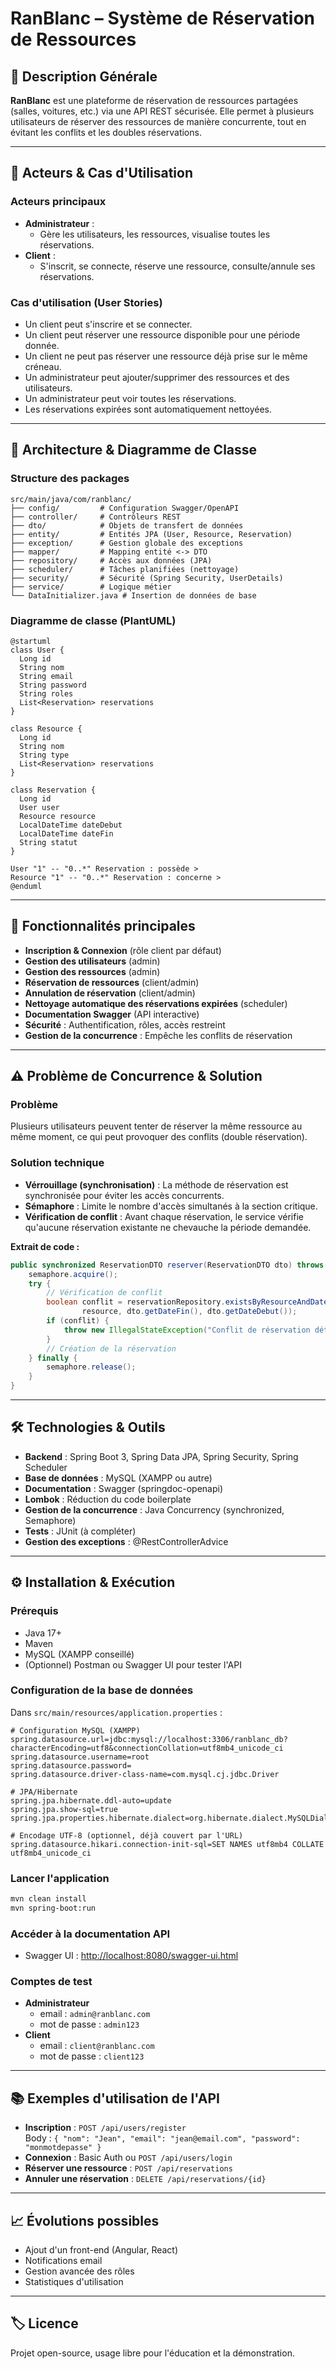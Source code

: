 # RanBlanc – Système de Réservation de Ressources

## 📝 Description Générale

**RanBlanc** est une plateforme de réservation de ressources partagées (salles, voitures, etc.) via une API REST sécurisée. Elle permet à plusieurs utilisateurs de réserver des ressources de manière concurrente, tout en évitant les conflits et les doubles réservations.

---

## 👥 Acteurs & Cas d'Utilisation

### Acteurs principaux
- **Administrateur** :
    - Gère les utilisateurs, les ressources, visualise toutes les réservations.
- **Client** :
    - S'inscrit, se connecte, réserve une ressource, consulte/annule ses réservations.

### Cas d'utilisation (User Stories)
- Un client peut s'inscrire et se connecter.
- Un client peut réserver une ressource disponible pour une période donnée.
- Un client ne peut pas réserver une ressource déjà prise sur le même créneau.
- Un administrateur peut ajouter/supprimer des ressources et des utilisateurs.
- Un administrateur peut voir toutes les réservations.
- Les réservations expirées sont automatiquement nettoyées.

---

## 🧱 Architecture & Diagramme de Classe

### Structure des packages

```
src/main/java/com/ranblanc/
├── config/         # Configuration Swagger/OpenAPI
├── controller/     # Contrôleurs REST
├── dto/            # Objets de transfert de données
├── entity/         # Entités JPA (User, Resource, Reservation)
├── exception/      # Gestion globale des exceptions
├── mapper/         # Mapping entité <-> DTO
├── repository/     # Accès aux données (JPA)
├── scheduler/      # Tâches planifiées (nettoyage)
├── security/       # Sécurité (Spring Security, UserDetails)
├── service/        # Logique métier
└── DataInitializer.java # Insertion de données de base
```

### Diagramme de classe (PlantUML)

```plantuml
@startuml
class User {
  Long id
  String nom
  String email
  String password
  String roles
  List<Reservation> reservations
}

class Resource {
  Long id
  String nom
  String type
  List<Reservation> reservations
}

class Reservation {
  Long id
  User user
  Resource resource
  LocalDateTime dateDebut
  LocalDateTime dateFin
  String statut
}

User "1" -- "0..*" Reservation : possède >
Resource "1" -- "0..*" Reservation : concerne >
@enduml
```

---

## 🚀 Fonctionnalités principales

- **Inscription & Connexion** (rôle client par défaut)
- **Gestion des utilisateurs** (admin)
- **Gestion des ressources** (admin)
- **Réservation de ressources** (client/admin)
- **Annulation de réservation** (client/admin)
- **Nettoyage automatique des réservations expirées** (scheduler)
- **Documentation Swagger** (API interactive)
- **Sécurité** : Authentification, rôles, accès restreint
- **Gestion de la concurrence** : Empêche les conflits de réservation

---

## ⚠️ Problème de Concurrence & Solution

### Problème
Plusieurs utilisateurs peuvent tenter de réserver la même ressource au même moment, ce qui peut provoquer des conflits (double réservation).

### Solution technique
- **Vérrouillage (synchronisation)** : La méthode de réservation est synchronisée pour éviter les accès concurrents.
- **Sémaphore** : Limite le nombre d'accès simultanés à la section critique.
- **Vérification de conflit** : Avant chaque réservation, le service vérifie qu'aucune réservation existante ne chevauche la période demandée.

**Extrait de code :**
```java
public synchronized ReservationDTO reserver(ReservationDTO dto) throws Exception {
    semaphore.acquire();
    try {
        // Vérification de conflit
        boolean conflit = reservationRepository.existsByResourceAndDateDebutLessThanEqualAndDateFinGreaterThanEqual(
                resource, dto.getDateFin(), dto.getDateDebut());
        if (conflit) {
            throw new IllegalStateException("Conflit de réservation détecté !");
        }
        // Création de la réservation
    } finally {
        semaphore.release();
    }
}
```

---

## 🛠️ Technologies & Outils

- **Backend** : Spring Boot 3, Spring Data JPA, Spring Security, Spring Scheduler
- **Base de données** : MySQL (XAMPP ou autre)
- **Documentation** : Swagger (springdoc-openapi)
- **Lombok** : Réduction du code boilerplate
- **Gestion de la concurrence** : Java Concurrency (synchronized, Semaphore)
- **Tests** : JUnit (à compléter)
- **Gestion des exceptions** : @RestControllerAdvice

---

## ⚙️ Installation & Exécution

### Prérequis
- Java 17+
- Maven
- MySQL (XAMPP conseillé)
- (Optionnel) Postman ou Swagger UI pour tester l'API

### Configuration de la base de données

Dans `src/main/resources/application.properties` :
```
# Configuration MySQL (XAMPP)
spring.datasource.url=jdbc:mysql://localhost:3306/ranblanc_db?characterEncoding=utf8&connectionCollation=utf8mb4_unicode_ci
spring.datasource.username=root
spring.datasource.password=
spring.datasource.driver-class-name=com.mysql.cj.jdbc.Driver

# JPA/Hibernate
spring.jpa.hibernate.ddl-auto=update
spring.jpa.show-sql=true
spring.jpa.properties.hibernate.dialect=org.hibernate.dialect.MySQLDialect

# Encodage UTF-8 (optionnel, déjà couvert par l'URL)
spring.datasource.hikari.connection-init-sql=SET NAMES utf8mb4 COLLATE utf8mb4_unicode_ci
```

### Lancer l'application

```bash
mvn clean install
mvn spring-boot:run
```

### Accéder à la documentation API

- Swagger UI : [http://localhost:8080/swagger-ui.html](http://localhost:8080/swagger-ui.html)

### Comptes de test

- **Administrateur**
    - email : `admin@ranblanc.com`
    - mot de passe : `admin123`
- **Client**
    - email : `client@ranblanc.com`
    - mot de passe : `client123`

---

## 📚 Exemples d'utilisation de l'API

- **Inscription** : `POST /api/users/register`  
  Body : `{ "nom": "Jean", "email": "jean@email.com", "password": "monmotdepasse" }`
- **Connexion** : Basic Auth ou `POST /api/users/login`
- **Réserver une ressource** : `POST /api/reservations`
- **Annuler une réservation** : `DELETE /api/reservations/{id}`

---

## 📈 Évolutions possibles

- Ajout d'un front-end (Angular, React)
- Notifications email
- Gestion avancée des rôles
- Statistiques d'utilisation

---

## 🏷️ Licence

Projet open-source, usage libre pour l'éducation et la démonstration.
